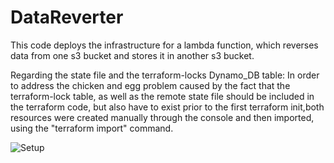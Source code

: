 # DataReverter
This code deploys the infrastructure for a lambda function, which reverses data from one s3 bucket and stores it in another s3 bucket.

Regarding the state file and the terraform-locks Dynamo_DB table: In order to address the chicken and egg problem caused by the fact that the terraform-lock table, as well as the remote state file should be included in the terraform code, but also have to exist prior to the first terraform init,both resources were created manually through the console and then imported, using the "terraform import" command. 


![Setup](DataReverter/Setup_Illustration.png)
